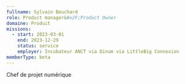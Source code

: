 ```yaml
---
fullname: Sylvain Bouchard
role: Product manager&#x2F;Product Owner
domaine: Produit
missions:
  - start: 2023-03-01
    end: 2023-12-29
    status: service
    employer: Incubateur ANCT via Dinum via LittleBig Connexion
memberType: beta
---
```


Chef de projet numérique
